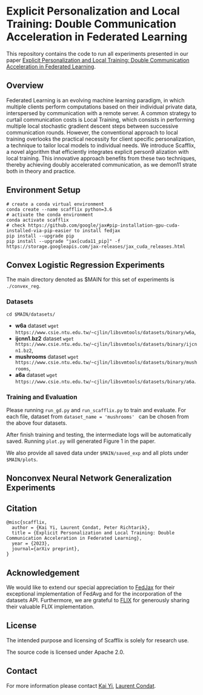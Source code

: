 # Explicit Personalization and Local Training: Double Communication Acceleration in Federated Learning

This repository contains the code to run all experiments presented in our paper [Explicit Personalization and Local Training: Double Communication Acceleration in Federated Learning](link).

## Overview
Federated Learning is an evolving machine learning paradigm, in which multiple clients perform computations based on their individual private data, interspersed by communication with a remote server. A common strategy to curtail communication costs is Local Training, which consists in performing multiple local stochastic gradient descent steps between successive communication rounds. However, the conventional approach to local training overlooks the practical necessity for client specific personalization, a technique to tailor local models to individual needs. We introduce Scafflix, a novel algorithm that efficiently integrates explicit person9 alization with local training. This innovative approach benefits from these two techniques, thereby achieving doubly accelerated communication, as we demon11 strate both in theory and practice.

## Environment Setup
```angular2html
# create a conda virtual environment
conda create --name scafflix python=3.6
# activate the conda environment
conda activate scafflix
# check https://github.com/google/jax#pip-installation-gpu-cuda-installed-via-pip-easier to install fedjax
pip install --upgrade pip
pip install --upgrade "jax[cuda11_pip]" -f https://storage.googleapis.com/jax-releases/jax_cuda_releases.html
```

## Convex Logistic Regression Experiments
The main directory denoted as $MAIN for this set of experiments is `./convex_reg`.

### Datasets
```
cd $MAIN/datasets/
```
* **w6a** dataset ```wget https://www.csie.ntu.edu.tw/~cjlin/libsvmtools/datasets/binary/w6a```,
* **ijcnn1.bz2** dataset ```wget https://www.csie.ntu.edu.tw/~cjlin/libsvmtools/datasets/binary/ijcnn1.bz2```,
* **mushrooms** dataset ```wget https://www.csie.ntu.edu.tw/~cjlin/libsvmtools/datasets/binary/mushrooms```,
* **a6a** dataset ```wget https://www.csie.ntu.edu.tw/~cjlin/libsvmtools/datasets/binary/a6a```.

### Training and Evaluation
Please running `run_gd.py` and `run_scafflix.py` to train and evaluate. For each file, dataset from `dataset_name = 'mushrooms' ` can be chosen from the above four datasets. 

After finish training and testing, the intermediate logs will be automatically saved. Running `plot.py` will generated Figure 1 in the paper. 

We also provide all saved data under `$MAIN/saved_exp` and all plots under `$MAIN/plots`.

## Nonconvex Neural Network Generalization Experiments

## Citation
```
@misc{scafflix,
  author = {Kai Yi, Laurent Condat, Peter Richtarik},
  title = {Explicit Personalization and Local Training: Double Communication Acceleration in Federated Learning},
  year = {2023},
  journal={arXiv preprint},
}
```

## Acknowledgement
We would like to extend our special appreciation to [FedJax](https://github.com/google/fedjax) for their exceptional implementation of FedAvg and for the incorporation of the datasets API. Furthermore, we are grateful to [FLIX](https://github.com/google/fedjax) for generously sharing their valuable FLIX implementation.

## License

The intended purpose and licensing of Scafflix is solely for research use.

The source code is licensed under Apache 2.0.

## Contact
For more information please contact [Kai Yi](https://kaiyi.me/), [Laurent Condat](https://lcondat.github.io/).
